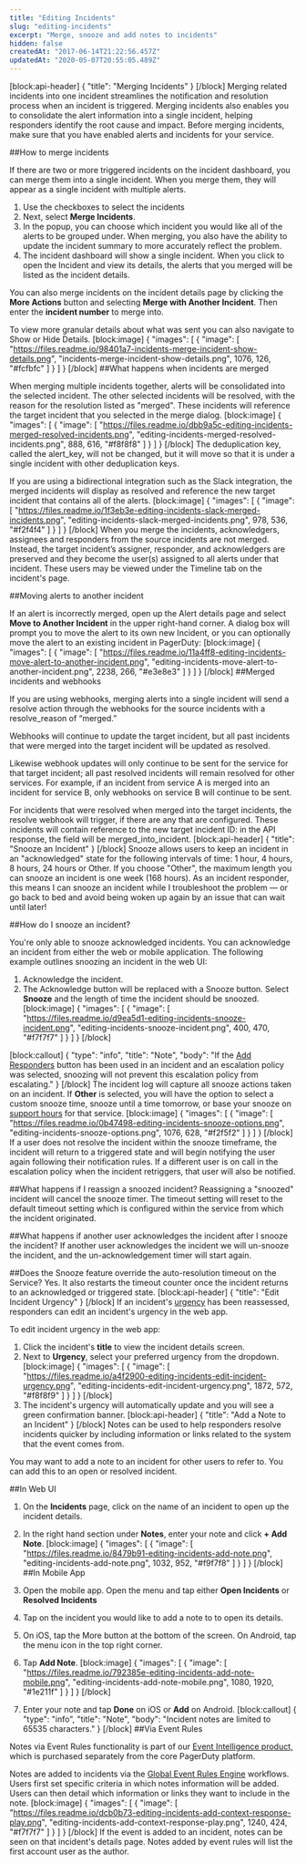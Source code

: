 ```yaml
---
title: "Editing Incidents"
slug: "editing-incidents"
excerpt: "Merge, snooze and add notes to incidents"
hidden: false
createdAt: "2017-06-14T21:22:56.457Z"
updatedAt: "2020-05-07T20:55:05.489Z"
---
```

[block:api-header]
{
  "title": "Merging Incidents"
}
[/block]
Merging related incidents into one incident streamlines the notification and resolution process when an incident is triggered. Merging incidents also enables you to consolidate the alert information into a single incident, helping responders identify the root cause and impact. Before merging incidents, make sure that you have enabled alerts and incidents for your service.

##How to merge incidents

If there are two or more triggered incidents on the incident dashboard, you can merge them into a single incident. When you merge them, they will appear as a single incident with multiple alerts.
1. Use the checkboxes to select the incidents
2. Next, select **Merge Incidents**.
3. In the popup, you can choose which incident you would like all of the alerts to be grouped under. When merging, you also have the ability to update the incident summary to more accurately reflect the problem. 
4. The incident dashboard will show a single incident. When you click to open the Incident and view its details, the alerts that you merged will be listed as the incident details.

You can also merge incidents on the incident details page by clicking the **More Actions** button and selecting **Merge with Another Incident**. Then enter the **incident number** to merge into.

To view more granular details about what was sent you can also navigate to Show or Hide Details.
[block:image]
{
  "images": [
    {
      "image": [
        "https://files.readme.io/98401a7-incidents-merge-incident-show-details.png",
        "incidents-merge-incident-show-details.png",
        1076,
        126,
        "#fcfbfc"
      ]
    }
  ]
}
[/block]
##What happens when incidents are merged

When merging multiple incidents together, alerts will be consolidated into the selected incident. The other selected incidents will be resolved, with the reason for the resolution listed as "merged". These incidents will reference the target incident that you selected in the merge dialog.
[block:image]
{
  "images": [
    {
      "image": [
        "https://files.readme.io/dbb9a5c-editing-incidents-merged-resolved-incidents.png",
        "editing-incidents-merged-resolved-incidents.png",
        888,
        616,
        "#f8f8f8"
      ]
    }
  ]
}
[/block]
The deduplication key, called the alert_key, will not be changed, but it will move so that it is under a single incident with other deduplication keys.

If you are using a bidirectional integration such as the Slack integration, the merged incidents will display as resolved and reference the new target incident that contains all of the alerts.
[block:image]
{
  "images": [
    {
      "image": [
        "https://files.readme.io/1f3eb3e-editing-incidents-slack-merged-incidents.png",
        "editing-incidents-slack-merged-incidents.png",
        978,
        536,
        "#f2f4f4"
      ]
    }
  ]
}
[/block]
When you merge the incidents, acknowledgers, assignees and responders from the source incidents are not merged. Instead, the target incident’s assigner, responder, and acknowledgers are preserved and they become the user(s) assigned to all alerts under that incident. These users may be viewed under the Timeline tab on the incident's page.

##Moving alerts to another incident

If an alert is incorrectly merged, open up the Alert details page and select **Move to Another Incident** in the upper right-hand corner. A dialog box will prompt you to move the alert to its own new Incident, or you can optionally move the alert to an existing incident in PagerDuty:
[block:image]
{
  "images": [
    {
      "image": [
        "https://files.readme.io/11a4ff8-editing-incidents-move-alert-to-another-incident.png",
        "editing-incidents-move-alert-to-another-incident.png",
        2238,
        266,
        "#e3e8e3"
      ]
    }
  ]
}
[/block]
##Merged incidents and webhooks

If you are using webhooks, merging alerts into a single incident will send a resolve action through the webhooks for the source incidents with a resolve_reason of “merged.”

Webhooks will continue to update the target incident, but all past incidents that were merged into the target incident will be updated as resolved.

Likewise webhook updates will only continue to be sent for the service for that target incident; all past resolved incidents will remain resolved for other services. For example, if an incident from service A is merged into an incident for service B, only webhooks on service B will continue to be sent.

For incidents that were resolved when merged into the target incidents, the resolve webhook will trigger, if there are any that are configured. These incidents will contain reference to the new target incident ID: in the API response, the field will be merged_into_incident.
[block:api-header]
{
  "title": "Snooze an Incident"
}
[/block]
Snooze allows users to keep an incident in an "acknowledged" state for the following intervals of time: 1 hour, 4 hours, 8 hours, 24 hours or Other. If you choose "Other", the maximum length you can snooze an incident is one week (168 hours). As an incident responder, this means I can snooze an incident while I troubleshoot the problem — or go back to bed and avoid being woken up again by an issue that can wait until later!

##How do I snooze an incident?

You're only able to snooze acknowledged incidents. You can acknowledge an incident from either the web or mobile application. The following example outlines snoozing an incident in the web UI:

1. Acknowledge the incident.
2. The Acknowledge button will be replaced with a Snooze button. Select **Snooze** and the length of time the incident should be snoozed.
[block:image]
{
  "images": [
    {
      "image": [
        "https://files.readme.io/d9ea5d1-editing-incidents-snooze-incident.png",
        "editing-incidents-snooze-incident.png",
        400,
        470,
        "#f7f7f7"
      ]
    }
  ]
}
[/block]

[block:callout]
{
  "type": "info",
  "title": "Note",
  "body": "If the [Add Responders](https://support.pagerduty.com/v1/docs/mobilizing-a-response#section-add-responders-to-an-incident) button has been used in an incident and an escalation policy was selected, snoozing will not prevent this escalation policy from escalating."
}
[/block]
The incident log will capture all snooze actions taken on an incident. If **Other** is selected, you will have the option to select a custom snooze time, snooze until a time tomorrow, or base your snooze on [support hours](/docs/service-settings#section-enable-urgencies) for that service.
[block:image]
{
  "images": [
    {
      "image": [
        "https://files.readme.io/0b47498-editing-incidents-snooze-options.png",
        "editing-incidents-snooze-options.png",
        1076,
        628,
        "#f2f5f2"
      ]
    }
  ]
}
[/block]
If a user does not resolve the incident within the snooze timeframe, the incident will return to a triggered state and will begin notifying the user again following their notification rules. If a different user is on call in the escalation policy when the incident retriggers, that user will also be notified.

##What happens if I reassign a snoozed incident?
Reassigning a "snoozed" incident will cancel the snooze timer. The timeout setting will reset to the default timeout setting which is configured within the service from which the incident originated. 

##What happens if another user acknowledges the incident after I snooze the incident? 
If another user acknowledges the incident we will un-snooze the incident, and the un-acknowledgement timer will start again.

##Does the Snooze feature override the auto-resolution timeout on the Service?
Yes. It also restarts the timeout counter once the incident returns to an acknowledged or triggered state. 
[block:api-header]
{
  "title": "Edit Incident Urgency"
}
[/block]
If an incident's [urgency](https://support.pagerduty.com/docs/service-settings) has been reassessed, responders can edit an incident's urgency in the web app. 

To edit incident urgency in the web app:

1. Click the incident's **title** to view the incident details screen. 
2. Next to **Urgency**, select your preferred urgency from the dropdown. 
[block:image]
{
  "images": [
    {
      "image": [
        "https://files.readme.io/a4f2900-editing-incidents-edit-incident-urgency.png",
        "editing-incidents-edit-incident-urgency.png",
        1872,
        572,
        "#f8f8f9"
      ]
    }
  ]
}
[/block]
3. The incident's urgency will automatically update and you will see a green confirmation banner. 
[block:api-header]
{
  "title": "Add a Note to an Incident"
}
[/block]
Notes can be used to help responders resolve incidents quicker by including information or links related to the system that the event comes from.

You may want to add a note to an incident for other users to refer to. You can add this to an open or resolved incident.

##In Web UI

1. On the **Incidents** page, click on the name of an incident to open up the incident details.
2. In the right hand section under **Notes**, enter your note and click **+ Add Note**.
[block:image]
{
  "images": [
    {
      "image": [
        "https://files.readme.io/8479b91-editing-incidents-add-note.png",
        "editing-incidents-add-note.png",
        1032,
        952,
        "#f9f7f8"
      ]
    }
  ]
}
[/block]
##In Mobile App

1. Open the mobile app. Open the menu and tap either **Open Incidents** or **Resolved Incidents**
2. Tap on the incident you would like to add a note to to open its details.
3. On iOS, tap the More button at the bottom of the screen. On Android, tap the menu icon in the top right corner.
4. Tap **Add Note**.
[block:image]
{
  "images": [
    {
      "image": [
        "https://files.readme.io/792385e-editing-incidents-add-note-mobile.png",
        "editing-incidents-add-note-mobile.png",
        1080,
        1920,
        "#1e211f"
      ]
    }
  ]
}
[/block]
5. Enter your note and tap **Done** on iOS or **Add** on Android.
[block:callout]
{
  "type": "info",
  "title": "Note",
  "body": "Incident notes are limited to 65535 characters."
}
[/block]
##Via Event Rules

Notes via Event Rules functionality is part of our [Event Intelligence product,](https://support.pagerduty.com/v1/docs/event-intelligence) which is purchased separately from the core PagerDuty platform.

Notes are added to incidents via the [Global Event Rules Engine](https://support.pagerduty.com/v1/docs/global-event-routing) workflows. Users first set specific criteria in which notes information will be added. Users can then detail which information or links they want to include in the note.
[block:image]
{
  "images": [
    {
      "image": [
        "https://files.readme.io/dcb0b73-editing-incidents-add-context-response-play.png",
        "editing-incidents-add-context-response-play.png",
        1240,
        424,
        "#f7f7f7"
      ]
    }
  ]
}
[/block]
If the event is added to an incident, notes can be seen on that incident's details page. Notes added by event rules will list the first account user as the author.